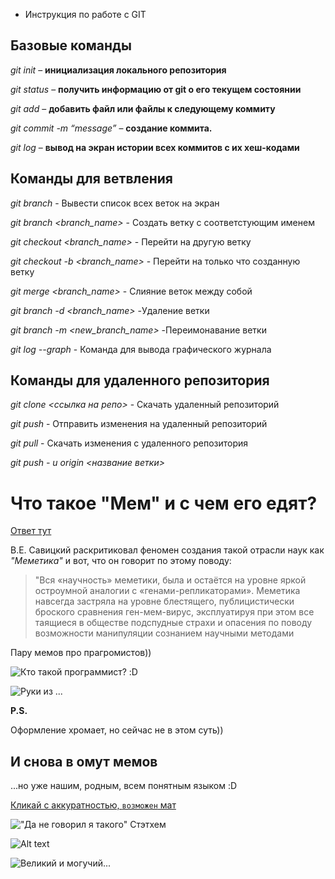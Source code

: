 * Инструкция по работе с GIT

## Базовые команды

*git init* – **инициализация локального репозитория**

*git status* – **получить информацию от git о его текущем состоянии**

*git add* – **добавить файл или файлы к следующему коммиту**

*git commit -m “message”* – **создание коммита.**

*git log* – **вывод на экран истории всех коммитов с их хеш-кодами**

## Команды для ветвления

*git branch* - Вывести список всех веток на экран

*git branch <branch_name>* - Создать ветку с соответстующим именем

*git checkout <branch_name>* - Перейти на другую ветку

*git checkout -b <branch_name>* - Перейти на только что созданную ветку

*git merge <branch_name>* - Слияние веток между собой

*git branch -d <branch_name>* -Удаление ветки

*git branch -m <new_branch_name>* -Переимонавание ветки

*git log --graph* - Команда для вывода графического журнала

## Команды для удаленного репозитория

*git clone <ссылка на репо>* - Скачать удаленный репозиторий

*git push* - Отправить изменения на удаленный репозиторий

*git pull* - Скачать изменения с удаленного репозитория

*git push - u origin <название ветки>*

# Что такое **"Мем"** и с чем его едят?
[Ответ тут](https://ru.wikipedia.org/wiki/Мем#Общие_сведения)

В.Е. Савицкий раскритиковал феномен создания такой отрасли наук как *"Меметика"* и вот, что он говорит по этому поводу:
>"Вся «научность» меметики, была и остаётся на уровне яркой остроумной аналогии с «генами-репликаторами». Меметика навсегда застряла на уровне блестящего, публицистически броского сравнения ген-мем-вирус, эксплуатируя при этом все таящиеся в обществе подспудные страхи и опасения по поводу возможности манипуляции сознанием научными методами

Пару мемов про прагромистов))

![Кто такой программист? :D](GKZhFvrzCQE.jpg)

![Руки из ...](1379955648_2143875906.png)

**P.S.**

Оформление хромает, но сейчас не в этом суть))

## И снова в омут мемов

...но уже нашим, родным, всем понятным языком :D

[Кликай с аккуратностью, `возможен` мат](https://lurkmore.wtf/Мем#Где_и_когда?)

!["Да не говорил я такого" Стэтхем](maxresdefault.jpg)

![Alt text](11070217.jpg)

![Великий и могучий...](TSitaty-Klichko-17.jpg)